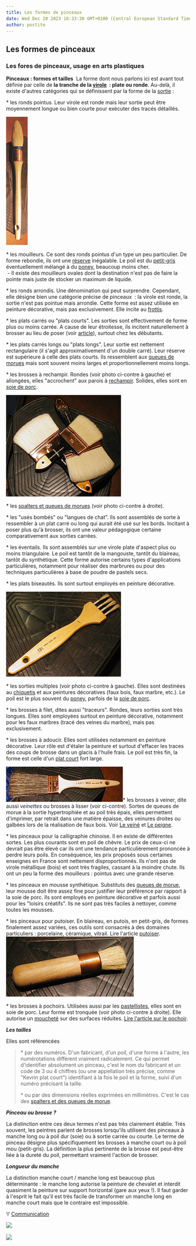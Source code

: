 ```yaml
---
title: Les formes de pinceaux
date: Wed Dec 20 2023 16:33:30 GMT+0100 (Central European Standard Time)
author: postite
---
```


## Les formes de pinceaux
### Les fores de pinceaux, usage en arts plastiques
 **Pinceaux : formes et tailles**  La forme dont nous parlons ici est avant tout définie par celle de **la tranche de la [virole](virole.html)  : plate ou ronde**. Au-delà, il existe d'autres catégories qui se définissent par la forme de la [sortie](sortie.html) :

\* les ronds pointus. Leur virole est ronde mais leur sortie peut être moyennement longue ou bien courte pour exécuter des tracés détaillés.

![](images/brossearechampir.jpg)

\* les mouilleurs. Ce sont des ronds pointus d'un type un peu particulier. De forme rebondie, ils ont une [réserve](reserve.html) inégalable. Le poil est du [petit-gris](pincpoils.html#lepetitgris) éventuellement mélangé à du [poney](pincpoils.html#leponey), beaucoup moins cher.  
 - Il existe des mouilleurs ovales dont la destination n'est pas de faire la pointe mais juste de stocker un maximum de liquide.

\* les ronds arrondis. Une dénomination qui peut surprendre. Cependant, elle désigne bien une catégorie précise de pinceaux  : la virole est ronde, la sortie n'est pas pointue mais arrondie. Cette forme est assez utilisée en peinture décorative, mais pas exclusivement. Elle incite au [frottis](frotte.html).

\* les plats carrés ou "plats courts". Les sorties sont effectivement de forme plus ou moins carrée. A cause de leur étroitesse, ils incitent naturellement à brosser au lieu de poser (voir [article](brossepose.html)), surtout chez les débutants.

\* les plats carrés longs ou "plats longs". Leur sortie est nettement rectangulaire (il s'agit approximativement d'un double carré). Leur réserve est supérieure à celle des plats courts. Ils ressemblent aux [queues de morues](spalter.html) mais sont souvent moins larges et proportionnellement moins longs.

\* les brosses à rechampir. Rondes (voir photo ci-contre à gauche) et allongées, elles "accrochent" aux parois à [rechampir](rechampir.html). Solides, elles sont en [soie de porc](pincpoils.html#lasoiedeporc).

![](images/spaltersversionweb.jpg)

\* les [spalters et queues de morues](spalter.html) (voir photo ci-contre à droite).

\* les "usés bombés" ou "langues de chat". Ils sont assemblés de sorte à ressembler à un plat carré ou long qui aurait été usé sur les bords. Incitant à poser plus qu'à brosser, ils ont une valeur pédagogique certaine comparativement aux sorties carrées.

\* les éventails. Ils sont assemblés sur une virole plate d'aspect plus ou moins triangulaire. Le poil est tantôt de la mangouste, tantôt du blaireau, tantôt du synthétique. Cette forme autorise certains types d'applications particulières, notamment pour réaliser des marbrures ou pour des techniques particulières à base de poudre de pastels secs.

\* les plats biseautés. Ils sont surtout employés en peinture décorative.

![](images/brossechiqueter.jpg)

\* les sorties multiples (voir photo ci-contre à gauche). Elles sont destinées au [chiquetis](chiquetis.html) et aux peintures décoratives (faux bois, faux marbre, etc.). Le poil est le plus souvent du [poney](pincpoils.html#leponey), parfois de la [soie de porc](pincpoils.html#lasoiedeporc).

\* les brosses à filet, dites aussi "traceurs". Rondes, leurs sorties sont très longues. Elles sont employées surtout en peinture décorative, notamment pour les faux marbres (tracé des veines du marbre), mais pas exclusivement.

\* les brosses à adoucir. Elles sont utilisées notamment en peinture décorative. Leur rôle est d'étaler la peinture et surtout d'effacer les traces des coups de brosse dans un glacis à l'huile frais. Le poil est très fin, la forme est celle d'un [plat court](pincformes.html#lesplatscarresouplatscourts) fort large. 

[![](images/brosseaveiner.jpg)](pincformes.html#lesbrossesaveiner)\* les brosses à veiner, dite aussi _veinettes_ ou brosses à lisser (voir ci-contre). Sortes de queues de morue à la sortie hypertrophiée et au poil très épais, elles permettent d'imprimer, par retrait dans une matière épaisse, des veinures droites ou galbées lors de la réalisation de faux bois. Voir [Le veiné](veinelisse.html) et [Le peigne](peigne.html).

\* les pinceaux pour la calligraphie chinoise. Il en existe de différentes sortes. Les plus courants sont en poil de chèvre. Le prix de ceux-ci ne devrait pas être élevé car ils ont une tendance particulièrement prononcée à perdre leurs poils. En conséquence, les prix proposés sous certaines enseignes en France sont nettement disproportionnés. Ils n'ont pas de virole métallique (bois) et sont très fragiles, cassant à la moindre chute. Ils ont un peu la forme des mouilleurs : pointus avec une grande réserve.

\* les pinceaux en mousse synthétique. Substituts des [queues de morue](spalter.html), leur mousse doit être assez fine pour justifier leur préférence par rapport à la soie de porc. Ils sont employés en peinture décorative et parfois aussi pour les "loisirs créatifs". Ils ne sont pas très faciles à nettoyer, comme toutes les mousses.

\* les pinceaux pour putoiser. En blaireau, en putois, en petit-gris, de formes finalement assez variées, ces outils sont consacrés à des domaines particuliers : porcelaine, céramique, vitrail. Lire l'article [putoiser](techmelangecouleurs.html#putoiser).![](images/brossepochoir.jpg)

\* les brosses à pochoirs. Utilisées aussi par les [pastellistes](pastelssecs.html), elles sont en soie de porc. Leur forme est tronquée (voir photo ci-contre à droite). Elle autorise un [moucheté](mouchete.html) sur des surfaces réduites. [Lire l'article sur le pochoir](pochoir.html).

**_Les tailles_**

Elles sont référencées

> \* par des numéros. D'un fabricant, d'un poil, d'une forme à l'autre, les numérotations diffèrent vraiment radicalement. Ce qui permet d'identifier absolument un pinceau, c'est le nom du fabricant et un code de 3 ou 4 chiffres (ou une appellation très précise, comme "Kevrin plat court") identifiant à la fois le poil et la forme, suivi d'un numéro précisant la taille.
> 
> \* ou par des dimensions réelles exprimées en millimètres. C'est le cas des [spalters et des queues de morue](spalter.html).

**_Pinceau ou brosse ?_**

La distinction entre ces deux termes n'est pas très clairement établie. Très souvent, les peintres parlent de brosses lorsqu'ils utilisent des pinceaux à manche long ou à poil dur (soie) ou à sortie carrée ou courte. Le terme de pinceau désigne plus spécifiquement les brosses à manche court ou à poil mou (petit-gris). La définition la plus pertinente de la brosse est peut-être liée à la dureté du poil, permettant vraiment l'action de brosser.

**_Longueur du manche_**

La distinction manche court / manche long est beaucoup plus déterminante : le manche long autorise la peinture de chevalet et interdit quasiment la peinture sur support horizontal (gare aux yeux !). Il faut garder à l'esprit le fait qu'il est très facile de transformer un manche long en manche court mais que le contraire est impossible.



![](images/flechebas.gif) [Communication](http://www.artrealite.com/annonceurs.htm) 

[![](https://cbonvin.fr/sites/regie.artrealite.com/visuels/campagne1.png)](index-2.html#20131014)

![](https://cbonvin.fr/sites/regie.artrealite.com/visuels/campagne2.png)